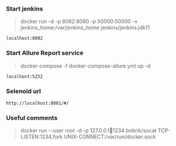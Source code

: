 ### Start jenkins

> docker run -d -p 8082:8080 -p 50000:50000 -v jenkins_home:/var/jenkins_home jenkins/jenkins:jdk11

```
localhost:8082
```

### Start Allure Report service

> docker-compose -f docker-compose-allure.yml up -d

```
localhost:5252
```

### Selenoid url

```
http://localhost:8081/#/
```


### Useful comments

> docker run --user root -d -p 127.0.0.1:1234:1234 bobrik/socat TCP-LISTEN:1234,fork UNIX-CONNECT:/var/run/docker.sock

